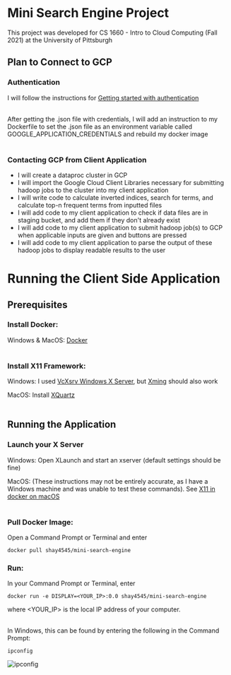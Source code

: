 # Mini Search Engine Project
This project was developed for CS 1660 - Intro to Cloud Computing (Fall 2021) at the University of Pittsburgh

## **Plan to Connect to GCP**

### Authentication
I will follow the instructions for [Getting started with authentication](https://cloud.google.com/docs/authentication/getting-started#cloud-console)<br/><br/>

After getting the .json file with credentials, I will add an instruction to my Dockerfile to set the .json file as an environment variable called GOOGLE_APPLICATION_CREDENTIALS and rebuild my docker image<br/><br/>

### Contacting GCP from Client Application
- I will create a dataproc cluster in GCP
- I will import the Google Cloud Client Libraries necessary for submitting hadoop jobs to the cluster into my client application
- I will write code to calculate inverted indices, search for terms, and calculate top-n frequent terms from inputted files
- I will add code to my client application to check if data files are in staging bucket, and add them if they don't already exist
- I will add code to my client application to submit hadoop job(s) to GCP when applicable inputs are given and buttons are pressed
- I will add code to my client application to parse the output of these hadoop jobs to display readable results to the user

# Running the Client Side Application

## **Prerequisites**

### Install Docker:
Windows & MacOS: [Docker](https://www.docker.com/products/docker-desktop)<br/><br/>

### Install X11 Framework:
Windows: I used [VcXsrv Windows X Server](https://sourceforge.net/projects/vcxsrv/), but [Xming](https://sourceforge.net/projects/xming/) should also work

MacOS: Install [XQuartz](https://www.xquartz.org/)<br/><br/>

## **Running the Application**

### Launch your X Server
Windows: Open XLaunch and start an xserver (default settings should be fine)

MacOS: (These instructions may not be entirely accurate, as I have a Windows machine and was unable to test these commands). See [X11 in docker on macOS](https://gist.github.com/cschiewek/246a244ba23da8b9f0e7b11a68bf3285#gistcomment-3477013)<br/><br/>

### Pull Docker Image:
Open a Command Prompt or Terminal and enter
```
docker pull shay4545/mini-search-engine
```

### Run:
In your Command Prompt or Terminal, enter
```
docker run -e DISPLAY=<YOUR_IP>:0.0 shay4545/mini-search-engine
```

where <YOUR_IP> is the local IP address of your computer.<br/><br/>

In Windows, this can be found by entering the following in the Command Prompt:
```
ipconfig
```

![ipconfig](https://user-images.githubusercontent.com/71043322/139515114-f02a3718-a06a-405d-816e-9f3f3d7b4c1c.PNG)

